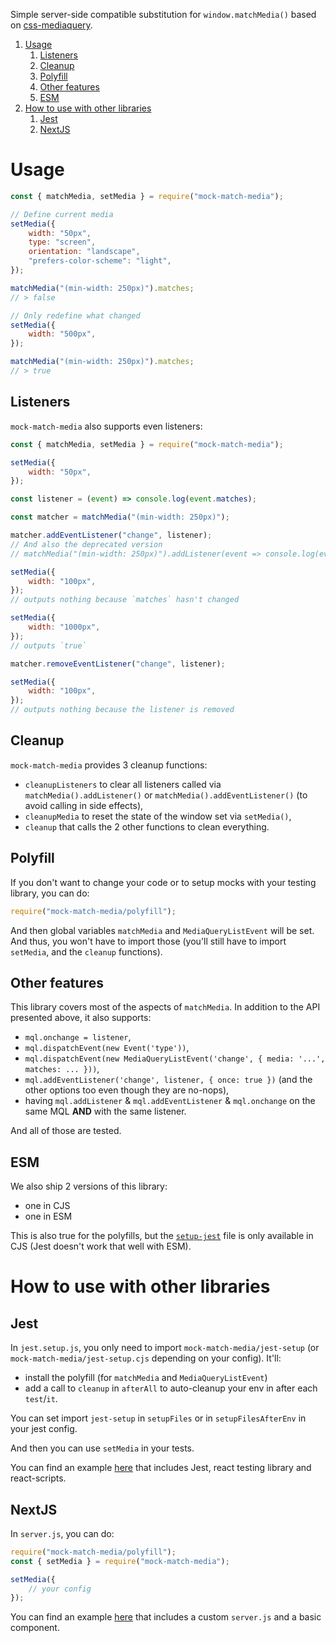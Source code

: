 Simple server-side compatible substitution for `window.matchMedia()` based on [css-mediaquery](https://github.com/ericf/css-mediaquery).

1. [Usage](#usage)
   1. [Listeners](#listeners)
   2. [Cleanup](#cleanup)
   3. [Polyfill](#polyfill)
   4. [Other features](#other-features)
   5. [ESM](#esm)
2. [How to use with other libraries](#how-to-use-with-other-libraries)
   1. [Jest](#jest)
   2. [NextJS](#nextjs)

# Usage

```js
const { matchMedia, setMedia } = require("mock-match-media");

// Define current media
setMedia({
    width: "50px",
    type: "screen",
    orientation: "landscape",
    "prefers-color-scheme": "light",
});

matchMedia("(min-width: 250px)").matches;
// > false

// Only redefine what changed
setMedia({
    width: "500px",
});

matchMedia("(min-width: 250px)").matches;
// > true
```

## Listeners

`mock-match-media` also supports even listeners:

```js
const { matchMedia, setMedia } = require("mock-match-media");

setMedia({
    width: "50px",
});

const listener = (event) => console.log(event.matches);

const matcher = matchMedia("(min-width: 250px)");

matcher.addEventListener("change", listener);
// And also the deprecated version
// matchMedia("(min-width: 250px)").addListener(event => console.log(event.matches));

setMedia({
    width: "100px",
});
// outputs nothing because `matches` hasn't changed

setMedia({
    width: "1000px",
});
// outputs `true`

matcher.removeEventListener("change", listener);

setMedia({
    width: "100px",
});
// outputs nothing because the listener is removed
```

## Cleanup

`mock-match-media` provides 3 cleanup functions:

-   `cleanupListeners` to clear all listeners called via `matchMedia().addListener()` or `matchMedia().addEventListener()` (to avoid calling in side effects),
-   `cleanupMedia` to reset the state of the window set via `setMedia()`,
-   `cleanup` that calls the 2 other functions to clean everything.

## Polyfill

If you don't want to change your code or to setup mocks with your testing library, you can do:

```js
require("mock-match-media/polyfill");
```

And then global variables `matchMedia` and `MediaQueryListEvent` will be set.
And thus, you won't have to import those (you'll still have to import `setMedia`, and the `cleanup` functions).

## Other features

This library covers most of the aspects of `matchMedia`. In addition to the API presented above, it also supports:

-   `mql.onchange = listener`,
-   `mql.dispatchEvent(new Event('type'))`,
-   `mql.dispatchEvent(new MediaQueryListEvent('change', { media: '...', matches: ... }))`,
-   `mql.addEventListener('change', listener, { once: true })` (and the other options too even though they are no-nops),
-   having `mql.addListener` & `mql.addEventListener` & `mql.onchange` on the same MQL **AND** with the same listener.

And all of those are tested.

## ESM

We also ship 2 versions of this library:

-   one in CJS
-   one in ESM

This is also true for the polyfills, but the [`setup-jest`](#jest) file is only available in CJS (Jest doesn't work that well with ESM).

# How to use with other libraries

## Jest

In `jest.setup.js`, you only need to import `mock-match-media/jest-setup` (or `mock-match-media/jest-setup.cjs` depending on your config). It'll:

-   install the polyfill (for `matchMedia` and `MediaQueryListEvent`)
-   add a call to `cleanup` in `afterAll` to auto-cleanup your env in after each `test`/`it`.

You can set import `jest-setup` in `setupFiles` or in `setupFilesAfterEnv` in your jest config.

And then you can use `setMedia` in your tests.

You can find an example [here](https://github.com/Ayc0/mock-match-media-examples/tree/master/create-react-app) that includes Jest, react testing library and react-scripts.

## NextJS

In `server.js`, you can do:

```js
require("mock-match-media/polyfill");
const { setMedia } = require("mock-match-media");

setMedia({
    // your config
});
```

You can find an example [here](https://github.com/Ayc0/mock-match-media-examples/tree/master/next) that includes a custom `server.js` and a basic component.
